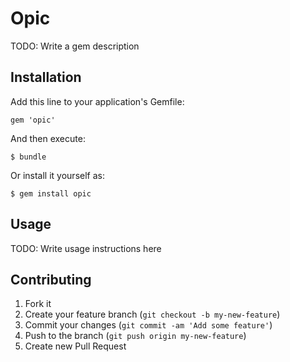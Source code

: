 # Opic

TODO: Write a gem description

## Installation

Add this line to your application's Gemfile:

    gem 'opic'

And then execute:

    $ bundle

Or install it yourself as:

    $ gem install opic

## Usage

TODO: Write usage instructions here

## Contributing

1. Fork it
2. Create your feature branch (`git checkout -b my-new-feature`)
3. Commit your changes (`git commit -am 'Add some feature'`)
4. Push to the branch (`git push origin my-new-feature`)
5. Create new Pull Request
